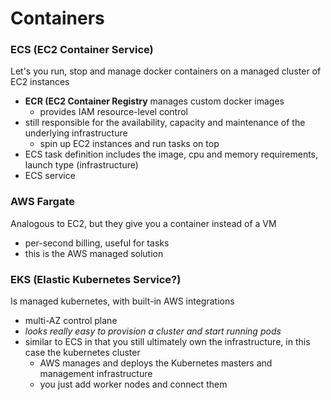 # Containers
### ECS (EC2 Container Service)
Let's you run, stop and manage docker containers on a managed cluster of EC2 instances
- **ECR (EC2 Container Registry** manages custom docker images
  - provides IAM resource-level control
- still responsible for the availability, capacity and maintenance of the underlying infrastructure
  - spin up EC2 instances and run tasks on top
- ECS task definition includes the image, cpu and memory requirements, launch type (infrastructure)
- ECS service

### AWS Fargate
Analogous to EC2, but they give you a container instead of a VM
- per-second billing, useful for tasks
- this is the AWS managed solution

### EKS (Elastic Kubernetes Service?)
Is managed kubernetes, with built-in AWS integrations
- multi-AZ control plane
- *looks really easy to provision a cluster and start running pods*
- similar to ECS in that you still ultimately own the infrastructure, in this case the kubernetes cluster
  - AWS manages and deploys the Kubernetes masters and management infrastructure
  - you just add worker nodes and connect them
